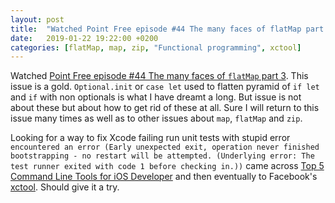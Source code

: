 ```yaml
---
layout: post
title:  "Watched Point Free episode #44 The many faces of flatMap part 3"
date:   2019-01-22 19:22:00 +0200
categories: [flatMap, map, zip, "Functional programming", xctool]
---
```

Watched [Point Free episode \#44 The many faces of `flatMap` part 3](https://www.pointfree.co/episodes/ep44-the-many-faces-of-flat-map-part-3). This issue is a gold. `Optional.init` or `case let` used to flatten pyramid of `if let` and `if` with non optionals is what I have dreamt a long. But issue is not about these but about how to get rid of these at all. Sure I will return to this issue many times as well as to other issues about `map`, `flatMap` and `zip`.

Looking for a way to fix Xcode failing run unit tests with stupid error `encountered an error (Early unexpected exit, operation never finished bootstrapping - no restart will be attempted. (Underlying error: The test runner exited with code 1 before checking in.))` came across [Top 5 Command Line Tools for iOS Developer](https://shashikantjagtap.net/top-5-command-line-tools-ios-developer/) and then eventually to Facebook's [xctool](https://github.com/facebook/xctool/). Should give it a try.

